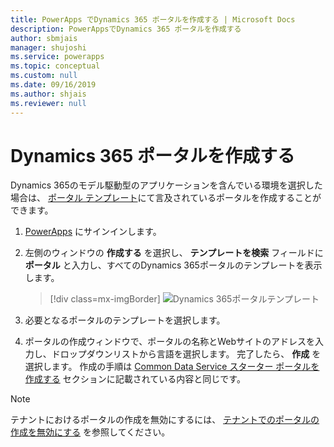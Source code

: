 ```yaml
---
title: PowerApps でDynamics 365 ポータルを作成する | Microsoft Docs
description: PowerAppsでDynamics 365 ポータルを作成する
author: sbmjais
manager: shujoshi
ms.service: powerapps
ms.topic: conceptual
ms.custom: null
ms.date: 09/16/2019
ms.author: shjais
ms.reviewer: null
---
```



# <a name="create-dynamics-365-portals"></a>Dynamics 365 ポータルを作成する

Dynamics 365のモデル駆動型のアプリケーションを含んでいる環境を選択した場合は、 [ポータル テンプレート](portal-templates.md)にて言及されているポータルを作成することができます。

1.  [PowerApps](http://web.powerapps.com) にサインインします。

2.  左側のウィンドウの **作成する** を選択し、 **テンプレートを検索** フィールドに **ポータル** と入力し、すべてのDynamics 365ポータルのテンプレートを表示します。

    > [!div class=mx-imgBorder]
    > ![Dynamics 365ポータルテンプレート](media/dynamics-portals.png "Dynamics 365ポータルテンプレート")  

3.  必要となるポータルのテンプレートを選択します。

4.  ポータルの作成ウィンドウで、ポータルの名称とWebサイトのアドレスを入力し、ドロップダウンリストから言語を選択します。 完了したら、 **作成** を選択します。 作成の手順は [Common Data Service スターター ポータルを作成する](create-portal.md) セクションに記載されている内容と同じです。

> [!NOTE]
> テナントにおけるポータルの作成を無効にするには、 [テナントでのポータルの作成を無効にする](create-portal.md#disable-portal-creation-in-a-tenant) を参照してください。

